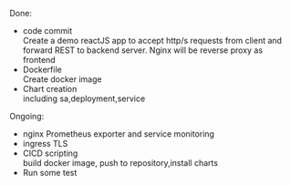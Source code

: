 Done:  
- code commit  
   Create a demo reactJS app to accept http/s requests from client and forward REST to backend server. Nginx will be reverse proxy as frontend  
- Dockerfile  
   Create docker image  
- Chart creation  
   including sa,deployment,service 

Ongoing:  
- nginx Prometheus exporter and service monitoring  
- ingress TLS   
- CICD scripting  
   build docker image, push to repository,install charts  
- Run some test  
